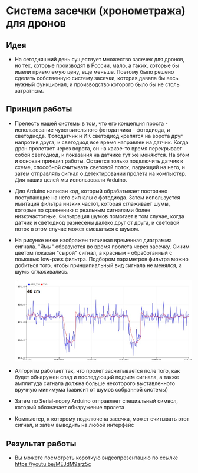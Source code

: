 # Система засечки (хронометража) для дронов

## Идея

- На сегодняшний день существует множество засечек для дронов, но тех, которые производят в России, мало, а таких, которые бы имели приемлемую цену, еще меньше. Поэтому было решено сделать собственную систему засечки, которая давала бы весь нужный функционал, и производство которого было бы не столь затратным.

## Принцип работы

- Прелесть нашей системы в том, что его концепция проста - использование чувствительного фотодатчика - фотодиода, и светодиода. Фотодатчик и ИК светодиод крепятся на ворота друг напротив друга, и светодиод все время направлен на датчик. Когда дрон пролетает через ворота, он на какое-то время перекрывает собой светодиод, и показания на датчике тут же меняются. На этом и основан принцип работы. Остается только подключить датчик к схеме, способной считывать световой поток, падающий на него, и затем отправлять сигнал о детектировании пролета на компьютер. Для наших целей мы использовали Arduino.

- Для Arduino написан код, который обрабатывает постоянно поступающие на него сигналы с фотодиода. Затем используется имитация фильтра низких частот, которая сглаживает шумы, которые по сравнению с реальным сигналами более низкочастотные. Фильтрация шумов помогает в том случае, когда датчик и светодиод разнесены далеко друг от друга, и световой поток в этом случае может смешаться с шумом. 

- На рисунке ниже изображен типичная временная диаграмма сигнала. "Ямы" образуются во время пролета через засечку. Синим цветом показан "сырой" сигнал, а красным - обработанный с помощью low-pass фильтра. Подбором параметров фильтра можно добиться того, чтобы принципиальный вид сигнала не менялся, а шумы сглаживались.

  ![diagram example](../assets/race_timing_sys_copterhack/diagram.jpg) 

- Алгоритм работает так, что пролет засчитывается поле того, как будет обнаружен спад и последующий подъем сигнала, а также амплитуда сигнала должна больше некоторого выставленного вручную минимума (зависит от шумов собранной системы)
- Затем по Serial-порту Arduino отправляет специальный символ, который обозначает обнаружение пролета
- Компьютер, к которому подключена засечка, может считывать этот сигнал, и затем выводить на любой интерфейс

## Результат работы

- Вы можете посмотреть короткую видеопрезентацию по ссылке https://youtu.be/MEJdM9arz5c



